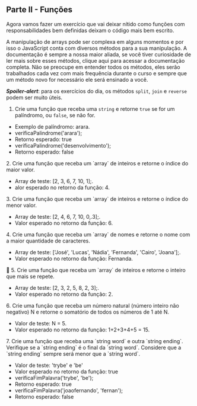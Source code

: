 ## Parte II - Funções

Agora vamos fazer um exercício que vai deixar nítido como funções com responsabilidades bem definidas deixam o código mais bem escrito.

A manipulação de arrays pode ser complexa em alguns momentos e por isso o JavaScript conta com diversos métodos para a sua manipulação. A documentação é sempre a nossa maior aliada, se você tiver curiosidade de ler mais sobre esses métodos, clique aqui para acessar a documentação completa. Não se preocupe em entender todos os métodos, eles serão trabalhados cada vez com mais frequência durante o curso e sempre que um método novo for necessário ele será ensinado a você.

<strong><em>Spoiler-alert</em></strong>: para os exercícios do dia, os métodos `split`, `join` e `reverse` podem ser muito úteis.

1. Crie uma função que receba uma `string` e retorne `true` se for um palíndromo, ou `false`, se não for.
<ul>
    <li>Exemplo de palíndromo: arara.</li>
    <li>verificaPalindrome('arara');</li>
    <li>Retorno esperado: true</li>
    <li>verificaPalindrome('desenvolvimento');</li>
    <li>Retorno esperado: false</li>
</ul>
2. Crie uma função que receba um `array` de inteiros e retorne o índice do maior valor.
<ul>
    <li>Array de teste: [2, 3, 6, 7, 10, 1];.</li>
    <li>alor esperado no retorno da função: 4.</li>
</ul>
3. Crie uma função que receba um `array` de inteiros e retorne o índice do menor valor.
<ul>
    <li>Array de teste: [2, 4, 6, 7, 10, 0,.3];.</li>
    <li>Valor esperado no retorno da função: 6.</li>
</ul>
4. Crie uma função que receba um `array` de nomes e retorne o nome com a maior quantidade de caracteres.
<ul>
    <li>Array de teste: ['José', 'Lucas', 'Nádia', 'Fernanda', 'Cairo', 'Joana'];.</li>
    <li>Valor esperado no retorno da função: Fernanda.</li>
</ul>
🚀 5. Crie uma função que receba um `array` de inteiros e retorne o inteiro que mais se repete.
<ul>
    <li>Array de teste: [2, 3, 2, 5, 8, 2, 3];.</li>
    <li>Valor esperado no retorno da função: 2.</li>
</ul>
6. Crie uma função que receba um número natural (número inteiro não negativo) N e retorne o somatório de todos os números de 1 até N.
<ul>
    <li>Valor de teste: N = 5.</li>
    <li>Valor esperado no retorno da função: 1+2+3+4+5 = 15.</li>
</ul>
7. Crie uma função que receba uma `string word` e outra `string ending`. Verifique se a `string ending` é o final da `string word`. Considere que a `string ending` sempre será menor que a `string word`.
<ul>
    <li>Valor de teste: 'trybe' e 'be'</li>
    <li>Valor esperado no retorno da função: true</li>
    <li>verificaFimPalavra('trybe', 'be');</li>
    <li>Retorno esperado: true</li>
    <li>verificaFimPalavra('joaofernando', 'fernan');</li>
    <li>Retorno esperado: false</li>
</ul>
